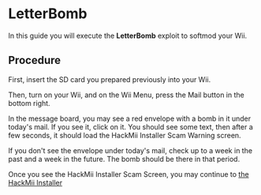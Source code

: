 # LetterBomb
In this guide you will execute the **LetterBomb** exploit to softmod your Wii.

## Procedure
First, insert the SD card you prepared previously into your Wii.

Then, turn on your Wii, and on the Wii Menu, press the Mail button in the bottom right.

In the message board, you may see a red envelope with a bomb in it under today's mail. If you see it, click on it. You should see some text, then after a few seconds, it should load the HackMii Installer Scam Warning screen.

If you don't see the envelope under today's mail, check up to a week in the past and a week in the future. The bomb should be there in that period. 

Once you see the HackMii Installer Scam Screen, you may continue to [the HackMii Installer](/wiihackmii)